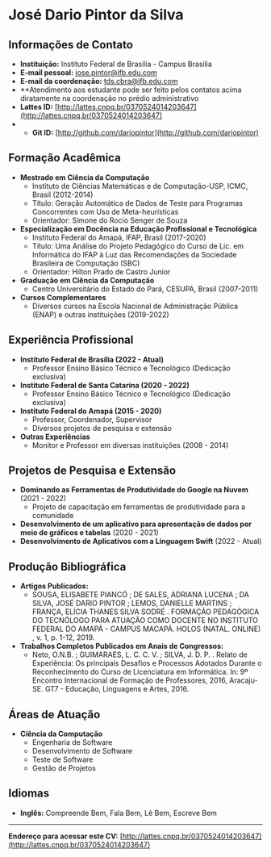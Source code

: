 # José Dario Pintor da Silva

## Informações de Contato
- **Instituição:** Instituto Federal de Brasília -  Campus Brasília
- **E-mail pessoal:** jose.pintor@ifb.edu.com
- **E-mail da coordenação:** tds.cbra@ifb.edu.com
- **Atendimento aos estudante pode ser feito pelos contatos acima diratamente na coordenação no prédio administrativo
- **Lattes ID:** [http://lattes.cnpq.br/0370524014203647](http://lattes.cnpq.br/0370524014203647)
- - **Git ID:** [http://github.com/dariopintor](http://github.com/dariopintor)

## Formação Acadêmica
- **Mestrado em Ciência da Computação**
  - Instituto de Ciências Matemáticas e de Computação-USP, ICMC, Brasil (2012-2014)
  - Título: Geração Automática de Dados de Teste para Programas Concorrentes com Uso de Meta-heurísticas
  - Orientador: Simone do Rocio Senger de Souza
- **Especialização em Docência na Educação Profissional e Tecnológica**
  - Instituto Federal do Amapá, IFAP, Brasil (2017-2020)
  - Título: Uma Análise do Projeto Pedagógico do Curso de Lic. em Informática do IFAP à Luz das Recomendações da Sociedade Brasileira de Computação (SBC)
  - Orientador: Hilton Prado de Castro Junior
- **Graduação em Ciência da Computação**
  - Centro Universitário do Estado do Pará, CESUPA, Brasil (2007-2011)
- **Cursos Complementares**
  - Diversos cursos na Escola Nacional de Administração Pública (ENAP) e outras instituições (2019-2022)

## Experiência Profissional
- **Instituto Federal de Brasília (2022 - Atual)**
  - Professor Ensino Básico Técnico e Tecnológico (Dedicação exclusiva)
- **Instituto Federal de Santa Catarina (2020 - 2022)**
  - Professor Ensino Básico Técnico e Tecnológico (Dedicação exclusiva)
- **Instituto Federal do Amapá (2015 - 2020)**
  - Professor, Coordenador, Supervisor
  - Diversos projetos de pesquisa e extensão
- **Outras Experiências**
  - Monitor e Professor em diversas instituições (2008 - 2014)

## Projetos de Pesquisa e Extensão
- **Dominando as Ferramentas de Produtividade do Google na Nuvem** (2021 - 2022)
  - Projeto de capacitação em ferramentas de produtividade para a comunidade
- **Desenvolvimento de um aplicativo para apresentação de dados por meio de gráficos e tabelas** (2020 - 2021)
- **Desenvolvimento de Aplicativos com a Linguagem Swift** (2022 - Atual)

## Produção Bibliográfica
- **Artigos Publicados:**
  - SOUSA, ELISABETE PIANCÓ ; DE SALES, ADRIANA LUCENA ; DA SILVA, JOSÉ DARIO PINTOR ; LEMOS, DANIELLE MARTINS ; FRANÇA, ELÍCIA THANES SILVA SODRÉ . FORMAÇÃO PEDAGÓGICA DO TECNÓLOGO PARA ATUAÇÃO COMO DOCENTE NO INSTITUTO FEDERAL DO AMAPÁ - CAMPUS MACAPÁ. HOLOS (NATAL. ONLINE) , v. 1, p. 1-12, 2019.
- **Trabalhos Completos Publicados em Anais de Congressos:**
  - Neto, O.N.B. ; GUIMARAES, L. C. C. V. ; SILVA, J. D. P. . Relato de Experiência: Os principais Desafios e Processos Adotados Durante o Reconhecimento do Curso de Licenciatura em Informática. In: 9º Encontro Internacional de Formação de Professores, 2016, Aracaju-SE. GT7 - Educação, Linguagens e Artes, 2016.

## Áreas de Atuação
- **Ciência da Computação**
  - Engenharia de Software
  - Desenvolvimento de Software
  - Teste de Software
  - Gestão de Projetos

## Idiomas
- **Inglês:** Compreende Bem, Fala Bem, Lê Bem, Escreve Bem

---

**Endereço para acessar este CV:** [http://lattes.cnpq.br/0370524014203647](http://lattes.cnpq.br/0370524014203647)
